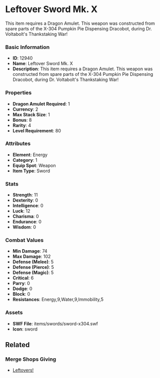 # Leftover Sword Mk. X

This item requires a Dragon Amulet. This weapon was constructed from spare parts of the X-304 Pumpkin Pie Dispensing Dracobot, during Dr. Voltabolt's Thankstaking War!

### Basic Information

- **ID**: 12940
- **Name**: Leftover Sword Mk. X
- **Description**: This item requires a Dragon Amulet. This weapon was constructed from spare parts of the X-304 Pumpkin Pie Dispensing Dracobot, during Dr. Voltabolt&#039;s Thankstaking War!

### Properties

- **Dragon Amulet Required**: 1
- **Currency**: 2
- **Max Stack Size**: 1
- **Bonus**: 8
- **Rarity**: 4
- **Level Requirement**: 80

### Attributes

- **Element**: Energy
- **Category**: 1
- **Equip Spot**: Weapon
- **Item Type**: Sword

### Stats

- **Strength**: 11
- **Dexterity**: 0
- **Intelligence**: 0
- **Luck**: 12
- **Charisma**: 0
- **Endurance**: 0
- **Wisdom**: 0

### Combat Values

- **Min Damage**: 74
- **Max Damage**: 102
- **Defense (Melee)**: 5
- **Defense (Pierce)**: 5
- **Defense (Magic)**: 5
- **Critical**: 6
- **Parry**: 0
- **Dodge**: 0
- **Block**: 0
- **Resistances**: Energy,9,Water,9,Immobility,5

### Assets

- **SWF File**: items/swords/sword-x304.swf
- **Icon**: sword

## Related

### Merge Shops Giving

- [Leftovers!](../merge-shops/35-leftovers.md)

